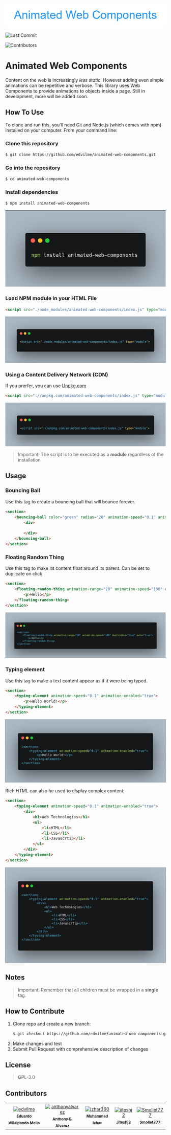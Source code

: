 ![Animated Web Components](img/Animated_Web_Components.png)

![Last Commit](https://img.shields.io/github/last-commit/edvilme/animated-web-components)

![Contributors](https://img.shields.io/github/contributors/edvilme/animated-web-components)


# Animated Web Components

Content on the web is increasingly _less static_. However adding even simple animations can be repetitive and verbose. This library uses Web Components to provide animations to objects inside a page. Still in development, more will be added soon.

## How To Use
To clone and run this, you'll need Git and Node.js (which comes with npm) installed on your computer. From your command line:


### Clone this repository
```bash
$ git clone https://github.com/edvilme/animated-web-components.git
```

### Go into the repository
```bash
$ cd animated-web-components
```

### Install dependencies
```bash
$ npm install animated-web-components
```
![NPM Install](img/npm-install.png)

### Load NPM module in your HTML File
```html
<script src="./node_modules/animated-web-components/index.js" type="module">
```
![HTML Script Tage](img/HTML-Script-Tag.png)



### Using a Content Delivery Network (CDN)
If you prerfer, you can use [Unpkg.com](https://unpkg.com)
```html
<script src="://unpkg.com/animated-web-components/index.js" type="module">
```

![Unpkg Tag](img/Uppkg-tag.png)

> Important! The script is to be executed as a **module** regardless of the installation

## Usage

### Bouncing Ball
Use this tag to create a bouncing ball that will bounce forever.
```html
<section>
    <bouncing-ball color="green" radius="20" animation-speed="0.1" animation-enabled="true">
        <div>
            
        </div>
    </bouncing-ball>
</section>
```

### Floating Random Thing
Use this tag to make its content float around its parent. Can be set to duplicate on click
```html
<section>
    <floating-random-thing animation-range="20" animation-speed="100" duplicates="true" auto="true">
        <p>Hello</p>
    </floating-random-thing>
</section>
```
![Web-Component-tag](img/web-component-tag.png)

### Typing element
Use this tag to make a text content appear as if it were being typed.
```html
<section>
    <typing-element animation-speed="0.1" animation-enabled="true">
        <p>Hello World!</p>
    </typing-element>
</section>

```
![Typing](img/typing-tag.png)

Rich HTML can also be used to display complex content:
```html
<section>
    <typing-element animation-speed="0.1" animation-enabled="true">
        <div>
            <h1>Web Technologies</h1>
            <ul>
                <li>HTML</li>
                <li>CSS</li>
                <li>Javascrtip</li>
            </ul>
        </div>
    </typing-element>
</section>
```

![Typeing2](img/typing-tag2.png)


## Notes

> Important! Remember that all children must be wrapped in a **single** tag.

## How to Contribute
1. Clone repo and create a new branch: 
   ```bash
   $ git checkout https://github.com/edvilme/animated-web-components.git -b name_for_new_branch
   ```
2. Make changes and test
3. Submit Pull Request with comprehensive description of changes

## License

>    GPL-3.0

## Contributors

<!-- readme: contributors -start -->
<table>
<tr>
    <td align="center">
        <a href="https://github.com/edvilme">
            <img src="https://avatars.githubusercontent.com/u/5952839?v=4" width="100;" alt="edvilme"/>
            <br />
            <sub><b>Eduardo Villalpando Mello</b></sub>
        </a>
    </td>
    <td align="center">
        <a href="https://github.com/anthonyalvarez">
            <img src="https://avatars.githubusercontent.com/u/1598435?v=4" width="100;" alt="anthonyalvarez"/>
            <br />
            <sub><b>Anthony E. Alvarez</b></sub>
        </a>
    </td>
    <td align="center">
        <a href="https://github.com/izhar360">
            <img src="https://avatars.githubusercontent.com/u/79567009?v=4" width="100;" alt="izhar360"/>
            <br />
            <sub><b>Muhammad Izhar</b></sub>
        </a>
    </td>
    <td align="center">
        <a href="https://github.com/jiteshj2">
            <img src="https://avatars.githubusercontent.com/u/15423087?v=4" width="100;" alt="jiteshj2"/>
            <br />
            <sub><b>Jiteshj2</b></sub>
        </a>
    </td>
    <td align="center">
        <a href="https://github.com/Smollet777">
            <img src="https://avatars.githubusercontent.com/u/41921653?v=4" width="100;" alt="Smollet777"/>
            <br />
            <sub><b>Smollet777</b></sub>
        </a>
    </td></tr>
</table>
<!-- readme: contributors -end -->

